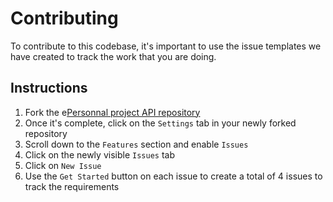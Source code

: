 # Contributing

To contribute to this codebase, it's important to use the issue templates we have created to track the work that you are doing.

## Instructions

1. Fork the e[Personnal project API repository](https://github.com/OpenClassrooms-Student-Center/Project-10-Bank-API)
1. Once it's complete, click on the `Settings` tab in your newly forked repository
1. Scroll down to the `Features` section and enable `Issues`
1. Click on the newly visible `Issues` tab
1. Click on `New Issue`
1. Use the `Get Started` button on each issue to create a total of 4 issues to track the requirements
